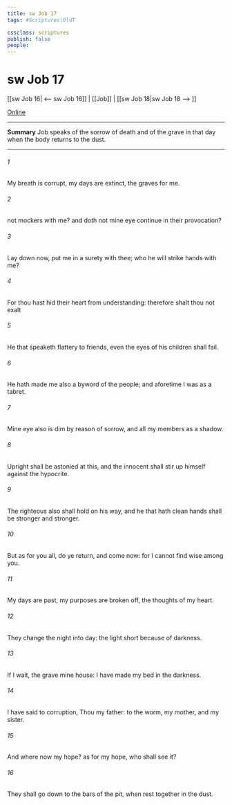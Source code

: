 ```yaml
---
title: sw Job 17
tags: #Scriptures\OldT

cssclass: scriptures
publish: false
people:
---
```


# sw Job 17
[[sw Job 16| <-- sw Job 16]] | [[Job]] | [[sw Job 18|sw Job 18 --> ]]

[Online](https://churchofjesuschrist.org/study/scriptures/ot/job/17?lang=eng)

---
__Summary__
Job speaks of the sorrow of death and of the grave in that day when the body returns to the dust.

---
###### 1 
My breath is corrupt, my days are extinct, the graves  for me.

###### 2 
 not mockers with me? and doth not mine eye continue in their provocation?

###### 3 
Lay down now, put me in a surety with thee; who  he  will strike hands with me?

###### 4 
For thou hast hid their heart from understanding: therefore shalt thou not exalt 

###### 5 
He that speaketh flattery to  friends, even the eyes of his children shall fail.

###### 6 
He hath made me also a byword of the people; and aforetime I was as a tabret.

###### 7 
Mine eye also is dim by reason of sorrow, and all my members  as a shadow.

###### 8 
Upright  shall be astonied at this, and the innocent shall stir up himself against the hypocrite.

###### 9 
The righteous also shall hold on his way, and he that hath clean hands shall be stronger and stronger.

###### 10 
But as for you all, do ye return, and come now: for I cannot find  wise  among you.

###### 11 
My days are past, my purposes are broken off,  the thoughts of my heart.

###### 12 
They change the night into day: the light  short because of darkness.

###### 13 
If I wait, the grave  mine house: I have made my bed in the darkness.

###### 14 
I have said to corruption, Thou  my father: to the worm,  my mother, and my sister.

###### 15 
And where  now my hope? as for my hope, who shall see it?

###### 16 
They shall go down to the bars of the pit, when  rest together  in the dust.

